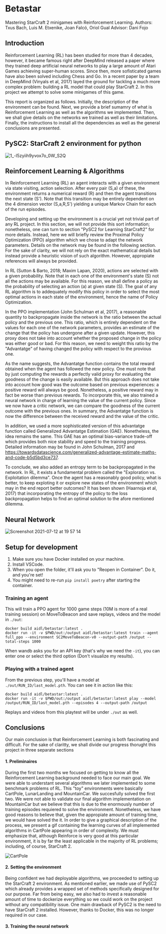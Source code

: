 # Betastar

Mastering StarCraft 2 minigames with Reinforcement Learning.
Authors: Txus Bach, Luis M. Etxenike, Joan Falcó, Oriol Gual
Advisor: Dani Fojo

## Introduction

Reinforcement Learning (RL) has been studied for more than 4 decades, however, it became famous right after DeepMind released a paper where they trained deep artificial neural networks to play a large amount of Atari Games achieving super-human scores. Since then, more sofisticated games have also been solved including Chess and Go. In a recent paper by a team in DeepMind (Vinyals et al, 2017) layed the ground for tackling a much more complex problem: building a RL model that could play StarCraft 2. In this project we attempt to solve some minigames of this game. 

This report is organized as follows. Initially, the description of the environment can be found. Next, we provide a brief sumamry of what is Reinforcement Learning as well as the algorithms we implemented. Then, we shall give details on the networks we trained as well as their limitations. Finally, the instructions to install all the dependencies as well as the general conclusions are presented.

## PySC2: StarCraft 2 environment for python

![1_-l5zyiih9yvox7o_0W_S2Q](https://user-images.githubusercontent.com/75299844/125631224-7bbbe707-4558-4092-8d9d-26056ee461cc.png)

## Reinforcement Learning & Algorithms

In Reinforcement Learning  (RL) an agent interacts with a given environment via state visiting, action selection. After every pair (S,a) of these, the environment returns a numerical reward (R) and then the agent transitions the next state (S'). Note that this transition may be entirely dependent on the 4 dimension vector (S,a,R,S') yielding a unique Markov Chain for each of the run episodes.

Developing and setting up the environment is a crucial yet not trivial part of any RL project. In this section, we will not provide this sort information; nonetheless, one can turn to section "PySC2 for Learning StarCraft2" for more details. Instead, here we will briefly review the Proximal Policy Optimization (PPO) algorithm which we chose to adapt the network parameters. Details on the network may be found in the following section. For the sake of clarity, we will not rely on the exact mathematical details but instead 
provide a heuristic vision of such algorithm. However, appropiate references will always be provided.

In RL (Sutton & Barto, 2018; Maxim Lapan, 2020), actions are selected with a given probability. Note that in each one of the environment's state (S) not all the actions may be available. For this reason, we shall define a policy as the probability of selecting an action (a) at given state (S). The goal of any RL algorithm is to addequately modify this policy in order to select the most optimal actions in each state of the environment, hence the name of Policy Optimization. 

In the PPO implementation (John Schulman et al, 2017), a reasonable quantity to backpropagate inside the network is the ratio between the actual policy and the previous one. This ratio, which is entirely dependent on the values for each one of the network parameters, provides an estimate of the change that the policy has undergone after a given update. However, this proxy does not take into account whether the proposed change in the policy was either good or bad. For this reason, we need to weight this ratio by the "Advantatge" of having changed the policy with respect to the provious one. 

As the name suggests, the Advantatge function contains the total reward obtained when the agent has followed the new policy. One must note that by just computing the rewards a perfectly valid proxy for evaluating the goodness of the change is easily available. But this approach does not take into account how good was the outcome based on previous experiences: a positive reward will always be good. Nonetheless, a positive reward may in fact be worse than previous rewards. To incorporate this, we also trained a neural network in charge of learning the value of the current policy. Since we now have a critic network, we can compare the goodness of the current outcome with the previous ones. In summary, the Advantatge function is now the difference between the received reward and the value of the critic. 

In addition, we used a more sophisticated version of this advantatge function called Generalized Advantatge Estimation (GAE). Nonetheless, the idea remains the same. This GAE has an optimal bias-variance trade-off which provides both nice stability and speed to the training progress. Detailed information may be found in John Schulman, 2017 and https://towardsdatascience.com/generalized-advantage-estimate-maths-and-code-b5d5bd3ce737.

To conclude, we also added an entropy term to be backpropagated in the network. In RL, it exists a fundamental problem called the "Exploration vs. Exploitation dilemma". Once the agent has a reasonably good policy, what is better, to keep exploting it or explore new states of the environment which may in the end report better outcomes? It has been shown (Haarnoja et al, 2017) that incorporating the entropy of the policy to the loss backpropagation helps to find an optimal solution to the afore mentioned dilemma. 

## Neural Network

![Screenshot 2021-07-12 at 19 57 14](https://user-images.githubusercontent.com/75299844/125630772-bc92ad42-810a-4f9e-bf5d-496b0205174d.png)

## Setup for development

1. Make sure you have Docker installed on your machine.
2. Install VSCode.
3. When you open the folder, it'll ask you to "Reopen in Container". Do it, and you're set!
4. You might need to re-run `pip install poetry` after starting the container.

### Training an agent

This will train a PPO agent for 1000 game steps (10M is more of a real training session) on MoveToBeacon and save replays, videos and the model in `./out`:

```
docker build aidl/betastar:latest .
docker run -it -v $PWD/out:/output aidl/betastar:latest train --agent full_ppo --environment SC2MoveToBeacon-v0 --output-path /output --total-steps 1000
```

When wandb asks you for an API key (that's why we need the `-it`), you can enter one or select the third option (Don't visualize my results).

### Playing with a trained agent

From the previous step, you'll have a model at `./out/RUN_ID/last_model.pth`. You can see it in action like this:

```
docker build aidl/betastar:latest .
docker run -it -v $PWD/out:/output aidl/betastar:latest play --model /output/RUN_ID/last_model.pth --episodes 4 --output-path /output
```

Replays and videos from this playtest will be under `./out` as well.

## Conclusions

Our main conclusion is that Reinforcement Learning is both fascinating and difficult. For the sake of claritty, we shall divide our progress thorught this project in three separate sections

#### 1. Preliminaires

During the first two months we focused on getting to know all the Reinforcement Learning background needed to face our main goal. We were able to understant several algorithms we later implemented to some benchmark problems of RL. This "toy" environments were basically CartPole, LunarLanding and MountainCar. We succesfully solved the first two. We were not able to validate our final algorithm implementation on MountainCar but we believe that this is due to the enormously number of training episodes requiered to solve the environment. Nonetheless, we have good reasons to believe that, given the appropiate amount of training time, we would have solved the it. In order to give a graphical description of the process, we present a gif containing the learning curves of all implemented algorithms in CartPole appearing in order of complexity. We must emphasize that, although Reinforce is very good at this particular environment, it is by far the least applicable in the majority of RL problems; including, of course, StarCraft 2. 

![CartPole](https://user-images.githubusercontent.com/75299844/125626475-879ae103-af62-409f-83a7-736c16ac5d08.gif)

#### 2. Setting the environment

Being confident we had deployable algorithms, we proceeded to setting up the StarCraft 2 environment. As mentioned earlier, we made use of PySC2 which already provides a wrapped set of methods specifically designed for our purpose. Far from being easy, we also had to invest a reasonable amount of time to dockerize everything so we could work on the project without any compatibility issue. One main drawback of PySC2 is the need to have StarCraft 2 installed. However, thanks to Docker, this was no longer required in our case. 

#### 3. Training the neural network

